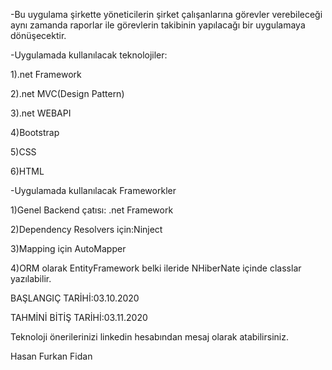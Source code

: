 -Bu uygulama şirkette yöneticilerin şirket çalışanlarına görevler verebileceği aynı zamanda raporlar ile görevlerin takibinin yapılacağı bir uygulamaya dönüşecektir.

-Uygulamada kullanılacak teknolojiler:

1).net Framework

2).net MVC(Design Pattern)

3).net WEBAPI

4)Bootstrap

5)CSS

6)HTML

-Uygulamada kullanılacak Frameworkler

1)Genel Backend çatısı: .net Framework

2)Dependency Resolvers için:Ninject

3)Mapping için AutoMapper

4)ORM olarak EntityFramework belki ileride NHiberNate içinde classlar yazılabilir.

BAŞLANGIÇ TARİHİ:03.10.2020

TAHMİNİ BİTİŞ TARİHİ:03.11.2020

Teknoloji önerilerinizi linkedin hesabından mesaj olarak atabilirsiniz.

Hasan Furkan Fidan
